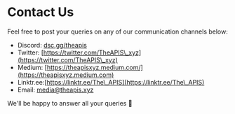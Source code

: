 # Contact Us

Feel free to post your queries on any of our communication channels below:

* Discord: [dsc.gg/theapis](https://t.co/t2c83HHoae)
* Twitter: [https://twitter.com/TheAPIS\_xyz](https://twitter.com/TheAPIS\_xyz)
* Medium: [https://theapisxyz.medium.com/](https://theapisxyz.medium.com)
* Linktr.ee:[https://linktr.ee/The\_APIS](https://linktr.ee/The\_APIS)
* Email: media@theapis.xyz

We'll be happy to answer all your queries 🙂

